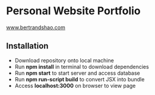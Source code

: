 # Personal Website Portfolio

www.bertrandshao.com

## Installation

- Download repository onto local machine
- Run <b>npm install</b> in terminal to download dependencies
- Run <b>npm start</b> to start server and access database
- Run <b>npm run-script build</b> to convert JSX into bundle
- Access <b>localhost:3000</b> on browser to view page
